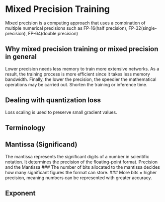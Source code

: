 # Mixed Precision Training
Mixed precision is a computing approach that uses a combination of multiple numerical precisions such as FP-16(half precision), FP-32(single-precision), FP-64(double precision)

## Why mixed precision training or mixed precision in general
Lower precision needs less memory to train more extensive networks. As a result, the training process is more efficient since it takes less memory bandwidth. Finally, the lower the precision, the speedier the mathematical operations may be carried out.
Shorten the training or inference time. 

## Dealing with quantization loss
Loss scaling is used to preserve small gradient values.

## Terminology
## Mantissa (Significand)
The mantissa represents the significant digits of a number in scientific notation. It determines the precision of the floating-point format.
   Precision and the Mantissa
     ### The number of bits allocated to the mantissa decides how many significant figures the format can store.
     ### More bits = higher precision, meaning numbers can be represented with greater accuracy.

## Exponent

